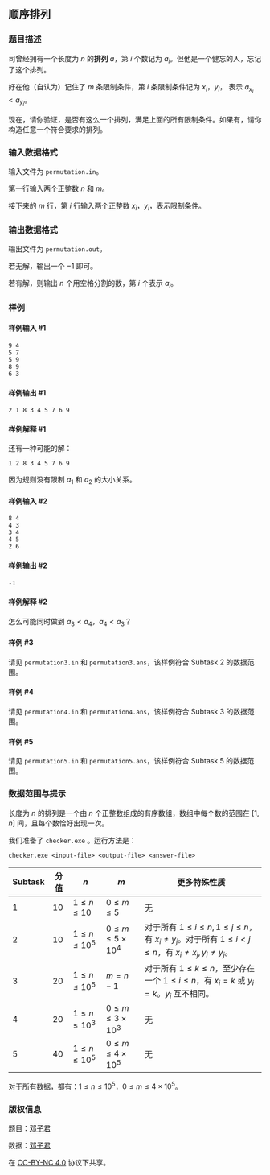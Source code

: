 ## 顺序排列

### 题目描述

司曾经拥有一个长度为 $n$ 的**排列** $a$，第 $i$ 个数记为 $a_i$。但他是一个健忘的人，忘记了这个排列。

好在他（自认为）记住了 $m$ 条限制条件，第 $i$ 条限制条件记为 $x_i$，$y_i$， 表示 $a_{x_i}<a_{y_i}$。

现在，请你验证，是否有这么一个排列，满足上面的所有限制条件。如果有，请你构造任意一个符合要求的排列。

### 输入数据格式

输入文件为 `permutation.in`。

第一行输入两个正整数 $n$ 和 $m$。

接下来的 $m$ 行，第 $i$ 行输入两个正整数 $x_i$，$y_i$，表示限制条件。

### 输出数据格式

输出文件为 `permutation.out`。

若无解，输出一个 $-1$ 即可。

若有解，则输出 $n$ 个用空格分割的数，第 $i$ 个表示 $a_i$。

### 样例

#### 样例输入 #1

```input1
9 4
5 7
5 9
8 9
6 3
```

#### 样例输出 #1

```output1
2 1 8 3 4 5 7 6 9
```

#### 样例解释 #1

还有一种可能的解：

```
1 2 8 3 4 5 7 6 9
```

因为规则没有限制 $a_1$ 和 $a_2$ 的大小关系。

#### 样例输入 #2

```input2
8 4
4 3
3 4
4 5
2 6
```

#### 样例输出 #2

```output2
-1
```

#### 样例解释 #2

怎么可能同时做到 $a_3<a_4$，$a_4<a_3$？

#### 样例 #3

请见 `permutation3.in` 和 `permutation3.ans`，该样例符合 Subtask 2 的数据范围。

#### 样例 #4

请见 `permutation4.in` 和 `permutation4.ans`，该样例符合 Subtask 3 的数据范围。

#### 样例 #5

请见 `permutation5.in` 和 `permutation5.ans`，该样例符合 Subtask 5 的数据范围。

### 数据范围与提示

长度为 $n$ 的排列是一个由 $n$ 个正整数组成的有序数组，数组中每个数的范围在 $[1,n]$ 间，且每个数恰好出现一次。

我们准备了 `checker.exe` 。运行方法是：

```shell
checker.exe <input-file> <output-file> <answer-file>
```

| Subtask | 分值 | $n$             | $m$                    | 更多特殊性质                                                 |
| ------- | ---- | --------------- | ---------------------- | ------------------------------------------------------------ |
| 1       | 10   | $1\le n\le10$   | $0\le m\le5$           | 无                                                           |
| 2       | 10   | $1\le n\le10^5$ | $0\le m\le5\times10^4$ | 对于所有 $1\le i\le n,1\le j\le n$，有 $x_i\neq y_j$。对于所有 $1\le i<j\le n$，有 $x_i\neq x_j,y_i\neq y_j$。 |
| 3       | 20   | $1\le n\le10^5$ | $m=n-1$                | 对于所有 $1\le k\le n$，至少存在一个 $1\le i\le n$，有 $x_i=k$ 或 $y_i=k$。$y_i$ 互不相同。 |
| 4       | 20   | $1\le n\le10^3$ | $0\le m\le3\times10^3$ | 无                                                           |
| 5       | 40   | $1\le n\le10^5$ | $0\le m\le4\times10^5$ | 无                                                           |

对于所有数据，都有：$1\le n\le10^5$，$0\le m\le4\times10^5$。

### 版权信息

题目：[邓子君](https://www.luogu.com.cn/user/387836)

数据：[邓子君](https://www.luogu.com.cn/user/387836)

在 [CC-BY-NC 4.0](https://creativecommons.org/licenses/by-nc/4.0/legalcode.zh-hans) 协议下共享。